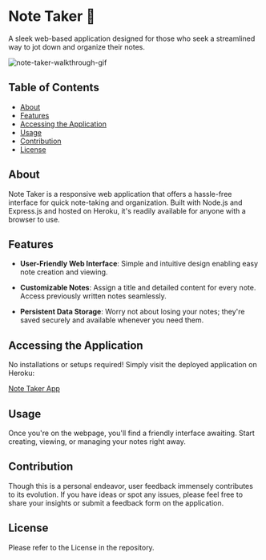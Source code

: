 # Note Taker 📝

A sleek web-based application designed for those who seek a streamlined way to jot down and organize their notes.

![note-taker-walkthrough-gif](Develop/public/assets/note-taker-walkthrough.gif)

## Table of Contents

- [About](#about)
- [Features](#features)
- [Accessing the Application](#accessing-the-application)
- [Usage](#usage)
- [Contribution](#contribution)
- [License](#license)


## About

Note Taker is a responsive web application that offers a hassle-free interface for quick note-taking and organization. Built with Node.js and Express.js and hosted on Heroku, it's readily available for anyone with a browser to use.

## Features

- **User-Friendly Web Interface**: Simple and intuitive design enabling easy note creation and viewing.
  
- **Customizable Notes**: Assign a title and detailed content for every note. Access previously written notes seamlessly.
  
- **Persistent Data Storage**: Worry not about losing your notes; they're saved securely and available whenever you need them.
  

## Accessing the Application

No installations or setups required! Simply visit the deployed application on Heroku:

[Note Taker App](https://note-list-taker-66fce9b29a0a.herokuapp.com/)

## Usage

Once you're on the webpage, you'll find a friendly interface awaiting. Start creating, viewing, or managing your notes right away.

## Contribution

Though this is a personal endeavor, user feedback immensely contributes to its evolution. If you have ideas or spot any issues, please feel free to share your insights or submit a feedback form on the application.

## License

Please refer to the License in the repository.